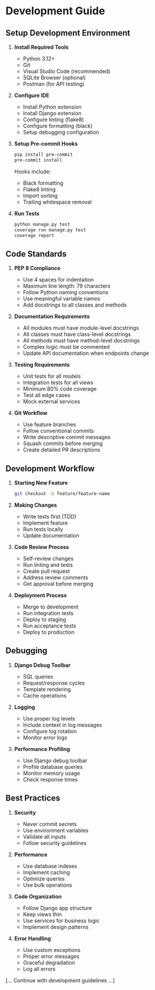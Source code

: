 # Development Guide

## Setup Development Environment

1. **Install Required Tools**
   - Python 3.12+
   - Git
   - Visual Studio Code (recommended)
   - SQLite Browser (optional)
   - Postman (for API testing)

2. **Configure IDE**
   - Install Python extension
   - Install Django extension
   - Configure linting (flake8)
   - Configure formatting (black)
   - Setup debugging configuration

3. **Setup Pre-commit Hooks**
   ```bash
   pip install pre-commit
   pre-commit install
   ```
   Hooks include:
   - Black formatting
   - Flake8 linting
   - Import sorting
   - Trailing whitespace removal

4. **Run Tests**
   ```bash
   python manage.py test
   coverage run manage.py test
   coverage report
   ```

## Code Standards

1. **PEP 8 Compliance**
   - Use 4 spaces for indentation
   - Maximum line length: 79 characters
   - Follow Python naming conventions
   - Use meaningful variable names
   - Add docstrings to all classes and methods

2. **Documentation Requirements**
   - All modules must have module-level docstrings
   - All classes must have class-level docstrings
   - All methods must have method-level docstrings
   - Complex logic must be commented
   - Update API documentation when endpoints change

3. **Testing Requirements**
   - Unit tests for all models
   - Integration tests for all views
   - Minimum 80% code coverage
   - Test all edge cases
   - Mock external services

4. **Git Workflow**
   - Use feature branches
   - Follow conventional commits
   - Write descriptive commit messages
   - Squash commits before merging
   - Create detailed PR descriptions

## Development Workflow

1. **Starting New Feature**
   ```bash
   git checkout -b feature/feature-name
   ```

2. **Making Changes**
   - Write tests first (TDD)
   - Implement feature
   - Run tests locally
   - Update documentation

3. **Code Review Process**
   - Self-review changes
   - Run linting and tests
   - Create pull request
   - Address review comments
   - Get approval before merging

4. **Deployment Process**
   - Merge to development
   - Run integration tests
   - Deploy to staging
   - Run acceptance tests
   - Deploy to production

## Debugging

1. **Django Debug Toolbar**
   - SQL queries
   - Request/response cycles
   - Template rendering
   - Cache operations

2. **Logging**
   - Use proper log levels
   - Include context in log messages
   - Configure log rotation
   - Monitor error logs

3. **Performance Profiling**
   - Use Django debug toolbar
   - Profile database queries
   - Monitor memory usage
   - Check response times

## Best Practices

1. **Security**
   - Never commit secrets
   - Use environment variables
   - Validate all inputs
   - Follow security guidelines

2. **Performance**
   - Use database indexes
   - Implement caching
   - Optimize queries
   - Use bulk operations

3. **Code Organization**
   - Follow Django app structure
   - Keep views thin
   - Use services for business logic
   - Implement design patterns

4. **Error Handling**
   - Use custom exceptions
   - Proper error messages
   - Graceful degradation
   - Log all errors

[... Continue with development guidelines ...] 